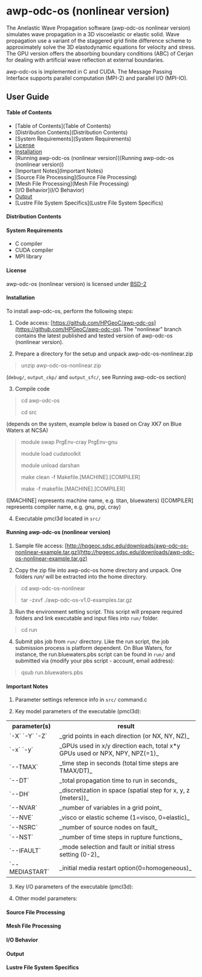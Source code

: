 # **awp-odc-os (nonlinear version)**

The Anelastic Wave Propagation software (awp-odc-os nonlinear version) simulates wave propagation in a 3D viscoelastic or elastic solid. Wave propagation use a variant of the staggered grid finite difference scheme to approximately solve the 3D elastodynamic equations for velocity and stress. The GPU version offers the absorbing boundary conditions (ABC) of Cerjan for dealing with artificial wave reflection at external boundaries.

awp-odc-os is implemented in C and CUDA.  The Message Passing Interface supports parallel computation (MPI-2) and parallel I/O (MPI-IO).

## User Guide

#### Table of Contents
* [Table of Contents](Table of Contents)
* [Distribution Contents](Distribution Contents)
* [System Requirements](System Requirements)
* [License](License)
* [Installation](Installation)
* [Running awp-odc-os (nonlinear version)](Running awp-odc-os (nonlinear version))
* [Important Notes](Important Notes)
* [Source File Processing](Source File Processing)
* [Mesh File Processing](Mesh File Processing)
* [I/O Behavior](I/O Behavior)
* [Output](Output)
* [Lustre File System Specifics](Lustre File System Specifics)

#### Distribution Contents


#### System Requirements
* C compiler
* CUDA compiler
* MPI library

#### License
awp-odc-os (nonlinear version) is licensed under [BSD-2](LICENSE)

#### Installation
To install awp-odc-os, perform the following steps:

1. Code access: [https://github.com/HPGeoC/awp-odc-os](https://github.com/HPGeoC/awp-odc-os). The "nonlinear" branch contains the latest published and tested version of awp-odc-os (nonlinear version).

2. Prepare a directory for the setup and unpack awp-odc-os-nonlinear.zip

  > unzip awp-odc-os-nonlinear.zip

  (`debug/`, `output_ckp/` and `output_sfc/`, see Running awp-odc-os section)

3. Compile code

  > cd awp-odc-os
  >
  > cd src

  (depends on the system, example below is based on Cray XK7 on Blue Waters at NCSA)

  > module swap PrgEnv-cray PrgEnv-gnu
  >
  > module load cudatoolkit
  >
  > module unload darshan
  >
  > make clean -f Makefile.[MACHINE].[COMPILER]
  >
  > make -f makefile.[MACHINE].[COMPILER]

  ([MACHINE] represents machine name, e.g. titan, bluewaters) ([COMPILER] represents compiler name, e.g. gnu, pgi, cray)

4. Executable pmcl3d located in `src/`

#### Running awp-odc-os (nonlinear version)

1. Sample file access: [http://hpgeoc.sdsc.edu/downloads/awp-odc-os-nonlinear-example.tar.gz](http://hpgeoc.sdsc.edu/downloads/awp-odc-os-nonlinear-example.tar.gz)

2. Copy the zip file into awp-odc-os home directory and unpack. One folders *run/* will be extracted into the home directory.

  > cd awp-odc-os-nonlinear
  >
  > tar -zxvf ./awp-odc-os-v1.0-examples.tar.gz

3. Run the environment setting script. This script will prepare required folders and link executable and input files into `run/` folder.

  > cd run

4. Submit pbs job from `run/` directory. Like the run script, the job submission process is platform dependent. On Blue Waters, for instance, the run.bluewaters.pbs script can be found in `run/` and submitted via (modify your pbs script - account, email address):

  > qsub run.bluewaters.pbs

#### Important Notes

1. Parameter settings reference info in `src/` command.c

2. Key model parameters of the executable (pmcl3d):

  <table>
    <tr><th>parameter(s)</th><th>result</th></tr>
    <tr><td>`-X` `-Y` `-Z`</td><td>_grid points in each direction (or NX, NY, NZ)_                            </td></tr>
    <tr><td>`-x` `-y`     </td><td>_GPUs used in x/y direction each, total x*y GPUs used or NPX, NPY, NPZ(=1)_</td></tr>
    <tr><td>`--TMAX`      </td><td>_time step in seconds (total time steps are TMAX/DT)_                      </td></tr>
    <tr><td>`--DT`        </td><td>_total propagation time to run in seconds_                                 </td></tr>
    <tr><td>`--DH`        </td><td>_discretization in space (spatial step for x, y, z (meters))_              </td></tr>
    <tr><td>`--NVAR`      </td><td>_number of variables in a grid point_                                      </td></tr>
    <tr><td>`--NVE`       </td><td>_visco or elastic scheme (1=visco, 0=elastic)_                             </td></tr>
    <tr><td>`--NSRC`      </td><td>_number of source nodes on fault_                                          </td></tr>
    <tr><td>`--NST`       </td><td>_number of time steps in rupture functions_                                </td></tr>
    <tr><td>`--IFAULT`    </td><td>_mode selection and fault or initial stress setting (0-2)_                 </td></tr>
    <tr><td>`--MEDIASTART`</td><td>_initial media restart option(0=homogeneous)_                              </td></tr>
  </table>

3. Key I/O parameters of the executable (pmcl3d):

4. Other model parameters:



#### Source File Processing

#### Mesh File Processing

#### I/O Behavior

#### Output

#### Lustre File System Specifics
